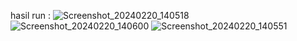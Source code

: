 hasil run : ![Screenshot_20240220_140518](https://github.com/hack-STACK/recycleview_android-_app/assets/60134671/711b61a0-65ca-4c99-bed3-1fcefbeb039b)
![Screenshot_20240220_140600](https://github.com/hack-STACK/recycleview_android-_app/assets/60134671/6b8efcb0-f6e9-4fe7-be6a-da8bc808803c)
![Screenshot_20240220_140551](https://github.com/hack-STACK/recycleview_android-_app/assets/60134671/001dcb4f-0cbe-47a6-be29-89ab9e4085b7)
